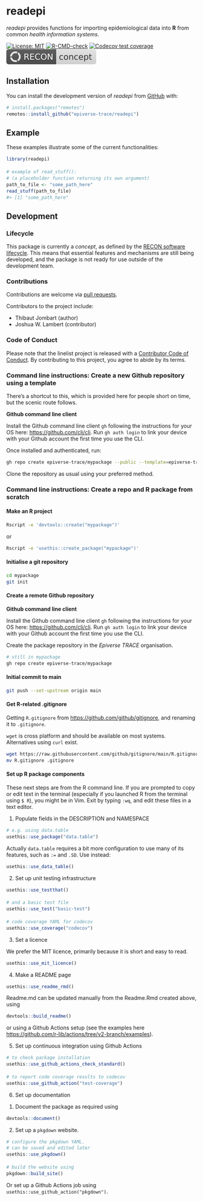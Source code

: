 
<!-- README.md is generated from README.Rmd. Please edit that file -->

# readepi

*readepi* provides functions for importing epidemiological data into
**R** from common *health information systems*.

<!-- badges: start -->

[![License:
MIT](https://img.shields.io/badge/License-MIT-yellow.svg)](https://opensource.org/licenses/MIT)
[![R-CMD-check](https://github.com/epiverse-trace/readepi/actions/workflows/R-CMD-check.yaml/badge.svg)](https://github.com/epiverse-trace/readepi/actions/workflows/R-CMD-check.yaml)
[![Codecov test
coverage](https://codecov.io/gh/epiverse-trace/readepi/branch/main/graph/badge.svg)](https://app.codecov.io/gh/epiverse-trace/readepi?branch=main)
[![lifecycle-concept](https://raw.githubusercontent.com/reconverse/reconverse.github.io/master/images/badge-concept.svg)](https://www.reconverse.org/lifecycle.html#concept)
<!-- badges: end -->

## Installation

You can install the development version of *readepi* from
[GitHub](https://github.com/) with:

``` r
# install.packages("remotes")
remotes::install_github("epiverse-trace/readepi")
```

## Example

These examples illustrate some of the current functionalities:

``` r
library(readepi)

# example of read_stuff():
# (a placeholder function returning its own argument)
path_to_file <- "some_path_here"
read_stuff(path_to_file)
#> [1] "some_path_here"
```

## Development

### Lifecycle

This package is currently a *concept*, as defined by the [RECON software
lifecycle](https://www.reconverse.org/lifecycle.html). This means that
essential features and mechanisms are still being developed, and the
package is not ready for use outside of the development team.

### Contributions

Contributions are welcome via [pull
requests](https://github.com/epiverse-trace/readepi/pulls).

Contributors to the project include:

  - Thibaut Jombart (author)
  - Joshua W. Lambert (contributor)

### Code of Conduct

Please note that the linelist project is released with a [Contributor
Code of
Conduct](https://contributor-covenant.org/version/2/0/CODE_OF_CONDUCT.html).
By contributing to this project, you agree to abide by its terms.

### Command line instructions: Create a new Github repository using a template

There’s a shortcut to this, which is provided here for people short on
time, but the scenic route follows.

**Github command line client**

Install the Github command line client `gh` following the instructions
for your OS here: <https://github.com/cli/cli>. Run `gh auth login` to
link your device with your Github account the first time you use the
CLI.

Once installed and authenticated, run:

``` sh
gh repo create epiverse-trace/mypackage --public --template=epiverse-trace/packagetemplate
```

Clone the repository as usual using your preferred method.

### Command line instructions: Create a repo and R package from scratch

#### Make an R project

``` sh
Rscript -e 'devtools::create("mypackage")'
```

or

``` sh
Rscript -e 'usethis::create_package("mypackage")'
```

#### Initialise a git repository

``` sh
cd mypackage
git init
```

#### Create a remote Github repository

**Github command line client**

Install the Github command line client `gh` following the instructions
for your OS here: <https://github.com/cli/cli>. Run `gh auth login` to
link your device with your Github account the first time you use the
CLI.

Create the package repository in the *Epiverse TRACE* organisation.

``` sh
# still in mypackage
gh repo create epiverse-trace/mypackage
```

#### Initial commit to main

``` sh
git push --set-upstream origin main
```

#### Get R-related .gitignore

Getting `R.gitignore` from <https://github.com/github/gitignore>, and
renaming it to `.gitignore`.

`wget` is cross platform and should be available on most systems.
Alternatives using `curl` exist.

``` sh
wget https://raw.githubusercontent.com/github/gitignore/main/R.gitignore
mv R.gitignore .gitignore
```

#### Set up R package components

These next steps are from the R command line. If you are prompted to
copy or edit text in the terminal (especially if you launched R from the
terminal using `$ R`), you might be in Vim. Exit by typing `:wq`, and
edit these files in a text editor.

1.  Populate fields in the DESCRIPTION and NAMESPACE

<!-- end list -->

``` r
# e.g. using data.table
usethis::use_package("data.table")
```

Actually `data.table` requires a bit more configuration to use many of
its features, such as `:=` and `.SD`. Use instead:

``` r
usethis::use_data_table()
```

2.  Set up unit testing infrastructure

<!-- end list -->

``` r
usethis::use_testthat()

# and a basic test file
usethis::use_test("basic-test")

# code coverage YAML for codecov
usethis::use_coverage("codecov")
```

3.  Set a licence

We prefer the MIT licence, primarily because it is short and easy to
read.

``` r
usethis::use_mit_licence()
```

4.  Make a README page

<!-- end list -->

``` r
usethis::use_readme_rmd()
```

Readme.md can be updated manually from the Readme.Rmd created above,
using

``` r
devtools::build_readme()
```

or using a Github Actions setup (see the examples here
<https://github.com/r-lib/actions/tree/v2-branch/examples>).

5.  Set up continuous integration using Github Actions

<!-- end list -->

``` r
# to check package installation
usethis::use_github_actions_check_standard()

# to report code coverage results to codecov
usethis::use_github_action("test-coverage")
```

6.  Set up documentation

<!-- end list -->

1.  Document the package as required using

<!-- end list -->

``` r
devtools::document()
```

2.  Set up a `pkgdown` website.

<!-- end list -->

``` r
# configure the pkgdown YAML.
# can be saved and edited later
usethis::use_pkgdown()

# build the website using
pkgdown::build_site()
```

Or set up a Github Actions job using
`usethis::use_github_action("pkgdown")`.
